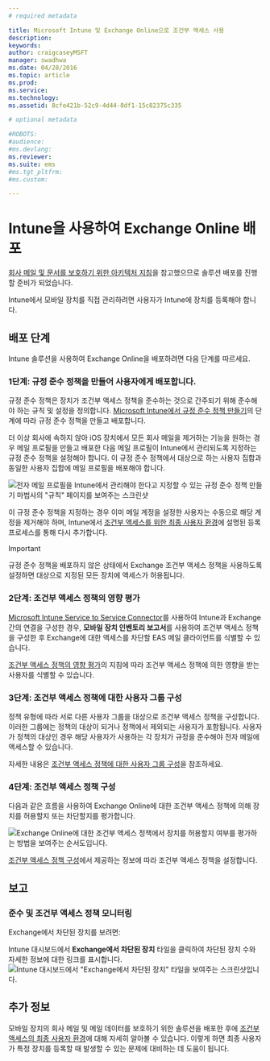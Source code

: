 ```yaml
---
# required metadata

title: Microsoft Intune 및 Exchange Online으로 조건부 액세스 사용
description:
keywords:
author: craigcaseyMSFT
manager: swadhwa
ms.date: 04/28/2016
ms.topic: article
ms.prod:
ms.service:
ms.technology:
ms.assetid: 8cfe421b-52c9-4d44-8df1-15c82375c335

# optional metadata

#ROBOTS:
#audience:
#ms.devlang:
ms.reviewer: 
ms.suite: ems
#ms.tgt_pltfrm:
#ms.custom:

---
```


# Intune을 사용하여 Exchange Online 배포

[회사 메일 및 문서를 보호하기 위한 아키텍처 지침](architecture-guidance-for-protecting-company-email-and-documents.md)을 참고했으므로 솔루션 배포를 진행할 준비가 되었습니다.

Intune에서 모바일 장치를 직접 관리하려면 사용자가 Intune에 장치를 등록해야 합니다.

## 배포 단계
Intune 솔루션을 사용하여 Exchange Online을 배포하려면 다음 단계를 따르세요.

### 1단계: 규정 준수 정책을 만들어 사용자에게 배포합니다.
규정 준수 정책은 장치가 조건부 액세스 정책을 준수하는 것으로 간주되기 위해 준수해야 하는 규칙 및 설정을 정의합니다. [Microsoft Intune에서 규정 준수 정책 만들기](/intune/deployuse/create-a-device-compliance-policy-in-microsoft-intune)의 단계에 따라 규정 준수 정책을 만들고 배포합니다.

더 이상 회사에 속하지 않아 iOS 장치에서 모든 회사 메일을 제거하는 기능을 원하는 경우 메일 프로필을 만들고 배포한 다음 메일 프로필이 Intune에서 관리되도록 지정하는 규정 준수 정책을 설정해야 합니다. 이 규정 준수 정책에서 대상으로 하는 사용자 집합과 동일한 사용자 집합에 메일 프로필을 배포해야 합니다.

![전자 메일 프로필을 Intune에서 관리해야 한다고 지정할 수 있는 규정 준수 정책 만들기 마법사의 "규칙" 페이지를 보여주는 스크린샷](./media/ProtectEmail/Hybrid-Onprem-ExchSrvr-Wizard6.PNG)

이 규정 준수 정책을 지정하는 경우 이미 메일 계정을 설정한 사용자는 수동으로 해당 계정을 제거해야 하며, Intune에서 [조건부 액세스를 위한 최종 사용자 환경](end-user-experience-conditional-access.md)에 설명된 등록 프로세스를 통해 다시 추가합니다.

> [!IMPORTANT]
> 규정 준수 정책을 배포하지 않은 상태에서 Exchange 조건부 액세스 정책을 사용하도록 설정하면 대상으로 지정된 모든 장치에 액세스가 허용됩니다.

### 2단계: 조건부 액세스 정책의 영향 평가
[Microsoft Intune Service to Service Connector](/intune/deployuse/intune-service-to-service-exchange-connector)를 사용하여 Intune과 Exchange 간의 연결을 구성한 경우, **모바일 장치 인벤토리 보고서**를 사용하여 조건부 액세스 정책을 구성한 후 Exchange에 대한 액세스를 차단할 EAS 메일 클라이언트를 식별할 수 있습니다.

[조건부 액세스 정책의 영향 평가](/intune/deployuse/restrict-access-to-exchange-online-with-microsoft-intune#configure-conditional-access)의 지침에 따라 조건부 액세스 정책에 의한 영향을 받는 사용자를 식별할 수 있습니다.

### 3단계: 조건부 액세스 정책에 대한 사용자 그룹 구성
정책 유형에 따라 서로 다른 사용자 그룹을 대상으로 조건부 액세스 정책을 구성합니다. 이러한 그룹에는 정책의 대상이 되거나 정책에서 제외되는 사용자가 포함됩니다. 사용자가 정책의 대상인 경우 해당 사용자가 사용하는 각 장치가 규정을 준수해야 전자 메일에 액세스할 수 있습니다.

자세한 내용은 [조건부 액세스 정책에 대한 사용자 그룹 구성](/intune/deployuse/restrict-access-to-exchange-online-with-microsoft-intune#configure-conditional-access)을 참조하세요.

### 4단계: 조건부 액세스 정책 구성
다음과 같은 흐름을 사용하여 Exchange Online에 대한 조건부 액세스 정책에 의해 장치를 허용할지 또는 차단할지를 평가합니다.

![Exchange Online에 대한 조건부 액세스 정책에서 장치를 허용할지 여부를 평가하는 방법을 보여주는 순서도입니다.](./media/ProtectEmail/conditional-access-8-1.png)

[조건부 액세스 정책 구성](/intune/deployuse/restrict-access-to-exchange-online-with-microsoft-intune#configure-conditional-access)에서 제공하는 정보에 따라 조건부 액세스 정책을 설정합니다.



## 보고

### 준수 및 조건부 액세스 정책 모니터링
Exchange에서 차단된 장치를 보려면:

Intune 대시보드에서 **Exchange에서 차단된 장치** 타일을 클릭하여 차단된 장치 수와 자세한 정보에 대한 링크를 표시합니다.
![Intune 대시보드에서 "Exchange에서 차단된 장치" 타일을 보여주는 스크린샷입니다.](./media/ProtectEmail/intune-sa-6blocked-devices.PNG)



## 추가 정보
모바일 장치의 회사 메일 및 메일 데이터를 보호하기 위한 솔루션을 배포한 후에 [조건부 액세스의 최종 사용자 환경](end-user-experience-conditional-access.md)에 대해 자세히 알아볼 수 있습니다. 이렇게 하면 최종 사용자가 특정 장치를 등록할 때 발생할 수 있는 문제에 대비하는 데 도움이 됩니다.


<!--HONumber=Apr16_HO4-->


